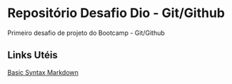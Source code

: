 # Repositório Desafio Dio - Git/Github
Primeiro desafio de projeto do Bootcamp - Git/Github

## Links Utéis
[Basic Syntax Markdown](https://www.markdownguide.org/basic-syntax/)
